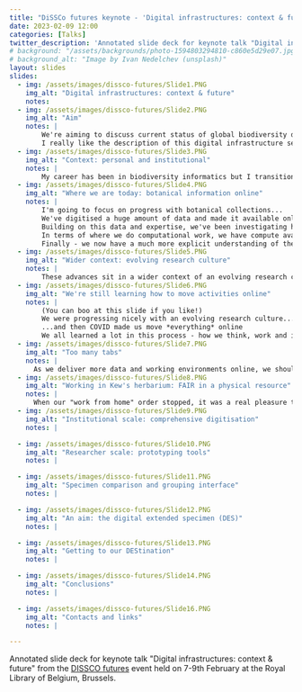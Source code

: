 ```yaml
---
title: "DiSSCo futures keynote - 'Digital infrastructures: context & future'"
date: 2023-02-09 12:00
categories: [Talks]
twitter_description: 'Annotated slide deck for keynote talk "Digital infrastructures: context & future" from the DISSCO futures event held on 7-9th February at the Royal Library of Belgium, Brussels.'
# background: "/assets/backgrounds/photo-1594803294810-c860e5d29e07.jpg"
# background_alt: "Image by Ivan Nedelchev (unsplash)"
layout: slides
slides:
  - img: /assets/images/dissco-futures/Slide1.PNG
    img_alt: "Digital infrastructures: context & future"
    notes:       
  - img: /assets/images/dissco-futures/Slide2.PNG
    img_alt: "Aim"
    notes: |
        We're aiming to discuss current status of global biodiversity data infrastructure and its future directions, with a focus on work towards FAIR and the digital extended specimen.
        I really like the description of this digital infrastructure session from the program: "(research infrastructures are) not only about *bringing data together* but also about *transforming the data and the ways scientists work with it*"
  - img: /assets/images/dissco-futures/Slide3.PNG
    img_alt: "Context: personal and institutional"
    notes: |
        My career has been in biodiversity informatics but I transitioned mid-career from software development into research. I'm interested in open science, take-up & how we design & build for participation. In moving over to research, I've been keen to explore how we can use software development practices to faciltate research, especially to make our work more explicit and reusable. These range form quite technical practices (reuse, automation, version control, dependency management, continuous integration etc) but also processes about communication, design & inclusion.
  - img: /assets/images/dissco-futures/Slide4.PNG
    img_alt: "Where we are today: botanical information online"
    notes: |
        I'm going to focus on progress with botanical collections...
        We've digitised a huge amount of data and made it available online - 88 million metadata records and 38 million images (figures from gbif.org). We also have comprehensive taxonomies and distributional data that we can use to manage and explore this data, and digitised and born-digital literature provides context for how these data have been used as evidence. We also have metadata records about collections institutes and their staff.
        Building on this data and expertise, we've been investigating how we can apply new techniques like machine learning to botanical data and images.
        In terms of where we do computational work, we have compute available for researchers to use in environments that are pre-populated with data - all the researcher needs to do is bring their idea.
        Finally - we now have a much more explicit understanding of the different activities that are involved in specimen research and curation - see for example the Bionomia project.
  - img: /assets/images/dissco-futures/Slide5.PNG
    img_alt: "Wider context: evolving research culture"
    notes: |
        These advances sit in a wider context of an evolving research culture. Right across different disciplines we are developing training resources which equip researchers to manipulate data efficiently and to work in this online research environment. Just as we have a better understanding of the different roles in taxonomic research, we have a better understanding of the roles that are required for research to be conducted efficiently. Many of us here will either identify as, employ or work with research software engineers - people who facilitate research but who perhaps didn't get traditional academic career credit through authorship & grants. 
  - img: /assets/images/dissco-futures/Slide6.PNG
    img_alt: "We're still learning how to move activities online"
    notes: |
        (You can boo at this slide if you like!) 
        We were progressing nicely with an evolving research culture...
        ...and then COVID made us move *everything* online
        We all learned a lot in this process - how we think, work and interact. Personally I found out that I often think quite spatially, so shrinking my working life to the size of a laptop screen was very difficult for the first few weeks.
  - img: /assets/images/dissco-futures/Slide7.PNG
    img_alt: "Too many tabs"
    notes: |
      As we deliver more data and working environments online, we should try to make sure that we're not just overloading researchers with yet another tab in their crowded browser window.
  - img: /assets/images/dissco-futures/Slide8.PNG
    img_alt: "Working in Kew's herbarium: FAIR in a physical resource"
    notes: |
      When our "work from home" order stopped, it was a real pleasure to come back to Kew and explore the physical working environment that we have built for researchers to interact with the specimens. I looked at this from a new perspective. 
  - img: /assets/images/dissco-futures/Slide9.PNG
    img_alt: "Institutional scale: comprehensive digitisation"
    notes: |

  - img: /assets/images/dissco-futures/Slide10.PNG
    img_alt: "Researcher scale: prototyping tools"
    notes: |

  - img: /assets/images/dissco-futures/Slide11.PNG
    img_alt: "Specimen comparison and grouping interface"
    notes: |

  - img: /assets/images/dissco-futures/Slide12.PNG
    img_alt: "An aim: the digital extended specimen (DES)"
    notes: |

  - img: /assets/images/dissco-futures/Slide13.PNG
    img_alt: "Getting to our DEStination"
    notes: |

  - img: /assets/images/dissco-futures/Slide14.PNG
    img_alt: "Conclusions"
    notes: |

  - img: /assets/images/dissco-futures/Slide16.PNG
    img_alt: "Contacts and links"
    notes: |

---
```


Annotated slide deck for keynote talk "Digital infrastructures: context & future" from the [DISSCO futures](https://www.dissco.eu/dissco-futures/) event held on 7-9th February at the Royal Library of Belgium, Brussels. 
